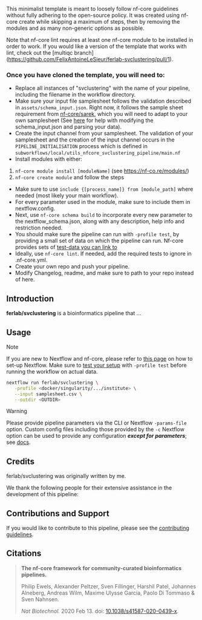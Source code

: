 This minimalist template is meant to loosely follow nf-core guidelines without fully adhering to the open-source policy.
It was created using nf-core create while skipping a maximum of steps, then by removing the modules and as many non-generic options as possible.

Note that nf-core lint requires at least one nf-core module to be installed in order to work. If you would like a version of the template that works with lint, check out the [multiqc branch] (https://github.com/FelixAntoineLeSieur/ferlab-svclustering/pull/1).

### Once you have cloned the template, you will need to:

- Replace all instances of "svclustering" with the name of your pipeline, including the filename in the workflow directory.
- Make sure your input file samplesheet follows the validation described in `assets/schema_input.json`. Right now, it follows the sample sheet requirement from [nf-core/sarek](https://github.com/nf-core/sarek/blob/master/assets/schema_input.json), which you will need to adapt to your own samplesheet (See [here](https://www.notion.so/ferlab/Nf-core-schema-input-and-parsing-Samplesheet-files-29603f232c7f4f018fc337f2d1d16a4c) for help with modifying the schema_input.json and parsing your data).
- Create the input channel from your samplesheet. The validation of your samplesheet and the creation of the input channel occurs in the `PIPELINE_INITIALISATION` process which is defined in `subworkflows/local/utils_nfcore_svclustering_pipeline/main.nf`
- Install modules with either:

1. `nf-core module install [moduleName]` (see https://nf-co.re/modules/)
2. `nf-core create module` and follow the steps

- Make sure to use `include {[process_name]} from [module_path]` where needed (most likely your main workflow).
- For every parameter used in the module, make sure to include them in nextflow.config.
- Next, use `nf-core schema build` to incorporate every new parameter to the nextflow_schema.json, along with any description, help info and restriction needed.
- You should make sure the pipeline can run with `-profile test`, by providing a small set of data on which the pipeline can run. Nf-core provides sets of [test-data you can link to](https://github.com/nf-core/test-datasets)
- Ideally, use `nf-core lint`. If needed, add the required tests to ignore in .nf-core.yml.
- Create your own repo and push your pipeline.
- Modify Changelog, readme, and make sure to path to your repo instead of here.

## Introduction

**ferlab/svclustering** is a bioinformatics pipeline that ...

<!-- TODO nf-core:
   Complete this sentence with a 2-3 sentence summary of what types of data the pipeline ingests, a brief overview of the
   major pipeline sections and the types of output it produces. You're giving an overview to someone new
   to nf-core here, in 15-20 seconds. For an example, see https://github.com/nf-core/rnaseq/blob/master/README.md#introduction
-->

<!-- TODO nf-core: Include a figure that guides the user through the major workflow steps. Many nf-core
     workflows use the "tube map" design for that. See https://nf-co.re/docs/contributing/design_guidelines#examples for examples.   -->
<!-- TODO nf-core: Fill in short bullet-pointed list of the default steps in the pipeline -->

## Usage

> [!NOTE]
> If you are new to Nextflow and nf-core, please refer to [this page](https://nf-co.re/docs/usage/installation) on how to set-up Nextflow. Make sure to [test your setup](https://nf-co.re/docs/usage/introduction#how-to-run-a-pipeline) with `-profile test` before running the workflow on actual data.

<!-- TODO nf-core: Describe the minimum required steps to execute the pipeline, e.g. how to prepare samplesheets.
     Explain what rows and columns represent. For instance (please edit as appropriate):

First, prepare a samplesheet with your input data that looks as follows:


Now, you can run the pipeline using:

<!-- TODO nf-core: update the following command to include all required parameters for a minimal example -->

```bash
nextflow run ferlab/svclustering \
   -profile <docker/singularity/.../institute> \
   --input samplesheet.csv \
   --outdir <OUTDIR>
```

> [!WARNING]
> Please provide pipeline parameters via the CLI or Nextflow `-params-file` option. Custom config files including those provided by the `-c` Nextflow option can be used to provide any configuration _**except for parameters**_;
> see [docs](https://nf-co.re/usage/configuration#custom-configuration-files).

## Credits

ferlab/svclustering was originally written by me.

We thank the following people for their extensive assistance in the development of this pipeline:

<!-- TODO nf-core: If applicable, make list of people who have also contributed -->

## Contributions and Support

If you would like to contribute to this pipeline, please see the [contributing guidelines](.github/CONTRIBUTING.md).

## Citations

<!-- TODO nf-core: Add bibliography of tools and data used in your pipeline -->

> **The nf-core framework for community-curated bioinformatics pipelines.**
>
> Philip Ewels, Alexander Peltzer, Sven Fillinger, Harshil Patel, Johannes Alneberg, Andreas Wilm, Maxime Ulysse Garcia, Paolo Di Tommaso & Sven Nahnsen.
>
> _Nat Biotechnol._ 2020 Feb 13. doi: [10.1038/s41587-020-0439-x](https://dx.doi.org/10.1038/s41587-020-0439-x).
